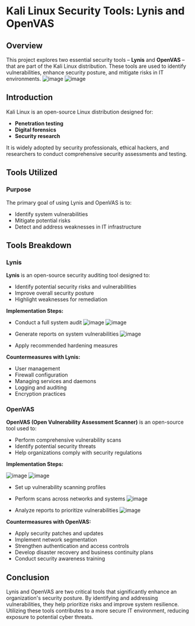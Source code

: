 # Kali Linux Security Tools: Lynis and OpenVAS

## Overview
This project explores two essential security tools – **Lynis** and **OpenVAS** – that are part of the Kali Linux distribution. These tools are used to identify vulnerabilities, enhance security posture, and mitigate risks in IT environments.
![image](https://github.com/user-attachments/assets/f1544d45-5da3-4abc-a995-72e9239a0b1e) ![image](https://github.com/user-attachments/assets/c00a0bad-a0e0-45c4-9010-4e112b2d6120)


## Introduction
Kali Linux is an open-source Linux distribution designed for:
- **Penetration testing**  
- **Digital forensics**  
- **Security research**  

It is widely adopted by security professionals, ethical hackers, and researchers to conduct comprehensive security assessments and testing.

## Tools Utilized
### Purpose
The primary goal of using Lynis and OpenVAS is to:
- Identify system vulnerabilities  
- Mitigate potential risks  
- Detect and address weaknesses in IT infrastructure  

## Tools Breakdown
### Lynis
**Lynis** is an open-source security auditing tool designed to:
- Identify potential security risks and vulnerabilities  
- Improve overall security posture  
- Highlight weaknesses for remediation  

**Implementation Steps:**
- Conduct a full system audit
  ![image](https://github.com/user-attachments/assets/759cfb41-10af-468a-a747-4340872fbeab)
  ![image](https://github.com/user-attachments/assets/baef29db-62fd-4d86-b0dc-86922257e56b)

- Generate reports on system vulnerabilities
  ![image](https://github.com/user-attachments/assets/6d7fe18f-8271-4e33-8f72-1f6e528824c6)

- Apply recommended hardening measures  

**Countermeasures with Lynis:**
- User management  
- Firewall configuration  
- Managing services and daemons  
- Logging and auditing  
- Encryption practices  

### OpenVAS
**OpenVAS (Open Vulnerability Assessment Scanner)** is an open-source tool used to:
- Perform comprehensive vulnerability scans  
- Identify potential security threats  
- Help organizations comply with security regulations  

**Implementation Steps:**

![image](https://github.com/user-attachments/assets/41ca685a-aaef-4e54-a124-43695a002f9f)
![image](https://github.com/user-attachments/assets/a4056a40-8f93-4480-a62c-4e5e53281254)

- Set up vulnerability scanning profiles
- Perform scans across networks and systems
  ![image](https://github.com/user-attachments/assets/6d4be850-ed28-4f50-b726-c7f3e831c80d)

- Analyze reports to prioritize vulnerabilities
  ![image](https://github.com/user-attachments/assets/8ba72aa0-9f45-436d-b953-4cdc870baf2c)


**Countermeasures with OpenVAS:**
- Apply security patches and updates  
- Implement network segmentation  
- Strengthen authentication and access controls  
- Develop disaster recovery and business continuity plans  
- Conduct security awareness training  

## Conclusion
Lynis and OpenVAS are two critical tools that significantly enhance an organization's security posture. By identifying and addressing vulnerabilities, they help prioritize risks and improve system resilience. Utilizing these tools contributes to a more secure IT environment, reducing exposure to potential cyber threats.
